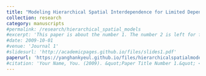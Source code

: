 ```yaml
---
title: "Modeling Hierarchical Spatial Interdependence for Limited Dependent Variables (with Ali Kagalwala)"
collection: research
category: manuscripts
#permalink: /research/hierarchical_spatial_models
#excerpt: 'This paper is about the number 1. The number 2 is left for future work.'
#date: 2009-10-01
#venue: 'Journal 1'
#slidesurl: 'http://academicpages.github.io/files/slides1.pdf'
paperurl: 'https://yanghankyeul.github.io/files/hierarchicalspatialmodels.pdf'
#citation: 'Your Name, You. (2009). &quot;Paper Title Number 1.&quot; <i>Journal 1</i>. 1(1).'
---
```

